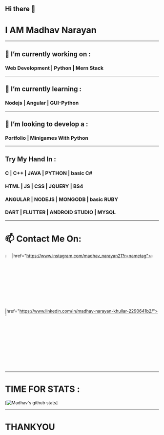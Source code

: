 ## Hi there 👋
# I AM Madhav Narayan
<hr>

##  🔭 I’m currently working on :
### Web Development | Python  | Mern Stack
<hr>

##  🌱 I’m currently learning :
### Nodejs | Angular | GUI-Python
<hr>

## 🤔 I’m looking to develop a :
### Portfolio |  Minigames With Python
<hr>

## Try My Hand In :
### C | C++ | JAVA | PYTHON | basic C#
### HTML | JS | CSS | JQUERY | BS4
### ANGULAR | NODEJS | MONGODB | basic RUBY
### DART | FLUTTER | ANDROID STUDIO | MYSQL

<hr>

# 📫 Contact Me On:
<a href="https://sourcerer.io/madhav2108"><img src="https://sourcerer.io/icons/logo-sharing.svg" width="4.5%" alt="Sourcerer"/></a>|<a>href="https://www.instagram.com/madhav_narayan21?r=nametag"><img src="https://img.icons8.com/fluent/48/000000/instagram-new.png" width="4.5%"/></a>|<a>href="https://www.linkedin.com/in/madhav-narayan-khullar-2290641b2/"><img src="https://img.icons8.com/color/48/000000/linkedin.png" width="4.5%"/></a>

<hr>

# TIME FOR STATS :

[![Madhav's github stats](https://github-readme-stats.vercel.app/api?username=madhav2108&show_icons=true&theme=radical)]

<hr>

# THANKYOU

